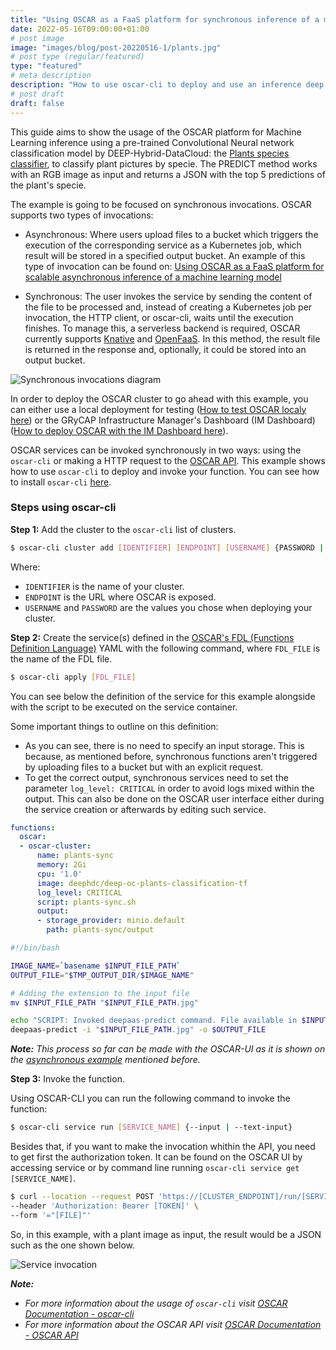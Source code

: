 ```yaml
---
title: "Using OSCAR as a FaaS platform for synchronous inference of a machine learning model"
date: 2022-05-16T09:00:00+01:00
# post image 
image: "images/blog/post-20220516-1/plants.jpg"
# post type (regular/featured)
type: "featured"
# meta description
description: "How to use oscar-cli to deploy and use an inference deep learning model synchronously"
# post draft
draft: false
---
```


This guide aims to show the usage of the OSCAR platform for Machine Learning inference using a pre-trained Convolutional Neural network classification model by DEEP-Hybrid-DataCloud: the [Plants species classifier](https://marketplace.deep-hybrid-datacloud.eu/modules/deep-oc-plants-classification-tf.html), to classify plant pictures by specie. The PREDICT method works with an RGB image as input and returns a JSON with the top 5 predictions of the plant's specie.

The example is going to be focused on synchronous invocations. OSCAR supports two types of invocations:

* Asynchronous: Where users upload files to a bucket which triggers the execution of the corresponding service as a Kubernetes job, which result will be stored in a specified output bucket. An example of this type of invocation can be found on: [Using OSCAR as a FaaS platform for scalable asynchronous inference of a machine learning model](https://oscar.grycap.net/blog/post-oscar-faas-scalable-ml-inference/)

* Synchronous: The user invokes the service by sending the content of the file to be processed and, instead of creating a Kubernetes job per invocation, the HTTP client, or oscar-cli, waits until the execution finishes. To manage this, a serverless backend is required, OSCAR currently supports [Knative](https://knative.dev) and [OpenFaaS](https://www.openfaas.com/). In this method, the result file is returned in the response and, optionally, it could be stored into an output bucket.

![Synchronous invocations diagram](../../images/blog/post-20220516-1/oscar-sync.png)

In order to deploy the OSCAR cluster to go ahead with this example, you can either use a local deployment for testing ([How to test OSCAR localy here](https://docs.oscar.grycap.net/local-testing/)) or the GRyCAP Infrastructure Manager's Dashboard (IM Dashboard) ([How to deploy OSCAR with the IM Dashboard here](https://docs.oscar.grycap.net/deploy-im-dashboard/)).


OSCAR services can be invoked synchronously in two ways: using the `oscar-cli` or making a HTTP request to the [OSCAR API](https://docs.oscar.grycap.net/api/). 
This example shows how to use `oscar-cli` to deploy and invoke your function. You can see how to install `oscar-cli` [here](https://github.com/grycap/oscar-cli).

### Steps using oscar-cli

**Step 1:** Add the cluster to the `oscar-cli` list of clusters. 
``` bash
$ oscar-cli cluster add [IDENTIFIER] [ENDPOINT] [USERNAME] {PASSWORD | --password-stdin} [flags]
```
Where:
* `IDENTIFIER` is the name of your cluster.
* `ENDPOINT` is the URL where OSCAR is exposed.
* `USERNAME` and `PASSWORD` are the values you chose when deploying your cluster.

**Step 2:** Create the service(s) defined in the [OSCAR's FDL (Functions Definition Language)](https://docs.oscar.grycap.net/fdl/) YAML with the following command, where `FDL_FILE` is the name of the FDL file.

``` bash
$ oscar-cli apply [FDL_FILE]
```

You can see below the definition of the service for this example alongside with the script to be executed on the service container. 

Some important things to outline on this definition:
* As you can see, there is no need to specify an input storage. This is because, as mentioned before, synchronous functions aren't triggered by uploading files to a bucket but with an explicit request.
* To get the correct output, synchronous services need to set the parameter `log_level: CRITICAL` in order to avoid logs mixed within the output. This can also be done on the OSCAR user interface either during the service creation or afterwards by editing such service.

``` yaml
functions:
  oscar:
  - oscar-cluster:
      name: plants-sync
      memory: 2Gi
      cpu: '1.0'
      image: deephdc/deep-oc-plants-classification-tf
      log_level: CRITICAL
      script: plants-sync.sh
      output:
      - storage_provider: minio.default
        path: plants-sync/output
```

``` bash
#!/bin/bash

IMAGE_NAME=`basename $INPUT_FILE_PATH`
OUTPUT_FILE="$TMP_OUTPUT_DIR/$IMAGE_NAME"

# Adding the extension to the input file
mv $INPUT_FILE_PATH "$INPUT_FILE_PATH.jpg"

echo "SCRIPT: Invoked deepaas-predict command. File available in $INPUT_FILE_PATH." 
deepaas-predict -i "$INPUT_FILE_PATH.jpg" -o $OUTPUT_FILE
```

**_Note:_** *This process so far can be made with the OSCAR-UI as it is shown on the [asynchronous example](https://oscar.grycap.net/blog/post-oscar-faas-scalable-ml-inference/) mentioned before.*

<!--- 6. Ejecución de la función --->
**Step 3:** Invoke the function.

Using OSCAR-CLI you can run the following command to invoke the function:

``` bash
$ oscar-cli service run [SERVICE_NAME] {--input | --text-input}
```

Besides that, if you want to make the invocation whithin the API, you need to get first the authorization token. It can be found on the OSCAR UI by accessing service or by command line running `oscar-cli service get [SERVICE_NAME]`.

``` bash
$ curl --location --request POST 'https://[CLUSTER_ENDPOINT]/run/[SERVICE_NAME]' \
--header 'Authorization: Bearer [TOKEN]' \
--form '="[FILE]"'
```
So, in this example, with a plant image as input, the result would be a JSON such as the one shown below.

![Service invocation](../../images/blog/post-20220516-1/service-invocation-example.png)

**_Note:_** 
-  *For more information about the usage of `oscar-cli` visit [OSCAR Documentation - oscar-cli](https://docs.oscar.grycap.net/oscar-cli/)*
- *For more information about the OSCAR API visit [OSCAR Documentation - OSCAR API](https://docs.oscar.grycap.net/api/)*